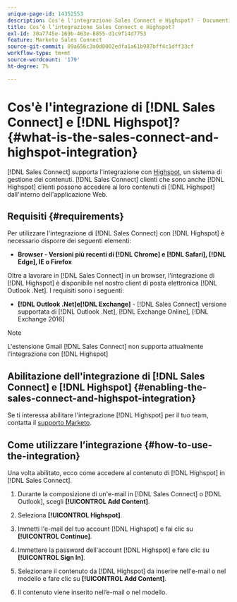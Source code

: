 ```yaml
---
unique-page-id: 14352553
description: Cos'è l'integrazione Sales Connect e Highspot? - Documenti Marketo - Documentazione del prodotto
title: Cos’è l’integrazione Sales Connect e Highspot?
exl-id: 30a7745e-169b-463e-8855-d1c9f14d7753
feature: Marketo Sales Connect
source-git-commit: 09a656c3a0d0002edfa1a61b987bff4c1dff33cf
workflow-type: tm+mt
source-wordcount: '179'
ht-degree: 7%

---
```


# Cos&#39;è l&#39;integrazione di [!DNL Sales Connect] e [!DNL Highspot]? {#what-is-the-sales-connect-and-highspot-integration}

[!DNL Sales Connect] supporta l&#39;integrazione con [Highspot](https://www.highspot.com/), un sistema di gestione dei contenuti. [!DNL Sales Connect] clienti che sono anche [!DNL Highspot] clienti possono accedere ai loro contenuti di [!DNL Highspot] dall&#39;interno dell&#39;applicazione Web.

## Requisiti {#requirements}

Per utilizzare l&#39;integrazione di [!DNL Sales Connect] con [!DNL Highspot] è necessario disporre dei seguenti elementi:

* **Browser - Versioni più recenti di [!DNL Chrome] e [!DNL Safari], [!DNL Edge], IE o Firefox**

Oltre a lavorare in [!DNL Sales Connect] in un browser, l&#39;integrazione di [!DNL Highspot] è disponibile nel nostro client di posta elettronica [!DNL Outlook .Net]. I requisiti sono i seguenti:

* **[!DNL Outlook .Net]e[!DNL Exchange]** - [!DNL Sales Connect] versione supportata di [!DNL Outlook .Net], [!DNL Exchange Online], [!DNL Exchange 2016]

>[!NOTE]
>
>L&#39;estensione Gmail [!DNL Sales Connect] non supporta attualmente l&#39;integrazione con [!DNL Highspot]

## Abilitazione dell&#39;integrazione di [!DNL Sales Connect] e [!DNL Highspot] {#enabling-the-sales-connect-and-highspot-integration}

Se ti interessa abilitare l&#39;integrazione [!DNL Highspot] per il tuo team, contatta il [supporto Marketo](https://nation.marketo.com/t5/Support/ct-p/Support#).

## Come utilizzare l’integrazione {#how-to-use-the-integration}

Una volta abilitato, ecco come accedere al contenuto di [!DNL Highspot] in [!DNL Sales Connect].

1. Durante la composizione di un&#39;e-mail in [!DNL Sales Connect] o [!DNL Outlook], scegli **[!UICONTROL Add Content]**.

1. Seleziona **[!UICONTROL Highspot]**.

1. Immetti l&#39;e-mail del tuo account [!DNL Highspot] e fai clic su **[!UICONTROL Continue]**.

1. Immettere la password dell&#39;account [!DNL Highspot] e fare clic su **[!UICONTROL Sign In]**.

1. Selezionare il contenuto da [!DNL Highspot] da inserire nell&#39;e-mail o nel modello e fare clic su **[!UICONTROL Add Content]**.

1. Il contenuto viene inserito nell’e-mail o nel modello.
